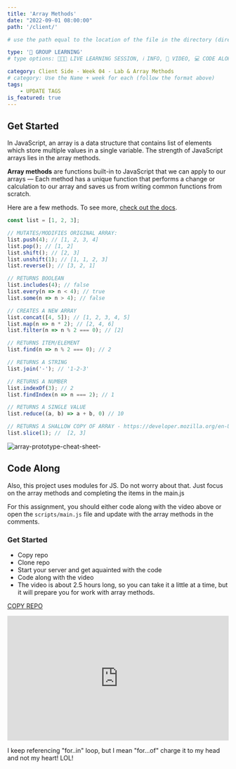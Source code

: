 ```yaml
---
title: 'Array Methods'
date: "2022-09-01 08:00:00"
path: '/client/'

# use the path equal to the location of the file in the directory (directory structure)

type: '👥 GROUP LEARNING'
# type options: 👩🏽‍🏫 LIVE LEARNING SESSION, ℹ️ INFO, 🎥 VIDEO, 💻 CODE ALONG, 🥼LAB, ↩️ REVIEW/NOTES, 👥 GROUP LEARNING, 👷🏼‍♂️ GROUP PROJECT, 🧠 ASSESSMENT, 📝 ASSIGNMENT

category: Client Side - Week 04 - Lab & Array Methods
# category: Use the Name + week for each (follow the format above)
tags: 
    - UPDATE TAGS
is_featured: true
---
```

## Get Started
In JavaScript, an array is a data structure that contains list of elements which store multiple values in a single variable. The strength of JavaScript arrays lies in the array methods.

**Array methods** are functions built-in to JavaScript that we can apply to our arrays — Each method has a unique function that performs a change or calculation to our array and saves us from writing common functions from scratch.

Here are a few methods. To see more, [check out the docs](https://developer.mozilla.org/en-US/docs/Web/JavaScript/Reference/Global_Objects/Array).

```js
const list = [1, 2, 3];

// MUTATES/MODIFIES ORIGINAL ARRAY:
list.push(4); // [1, 2, 3, 4]
list.pop(); // [1, 2]
list.shift(); // [2, 3]
list.unshift(1); // [1, 1, 2, 3]
list.reverse(); // [3, 2, 1]

// RETURNS BOOLEAN
list.includes(4); // false
list.every(n => n < 4); // true
list.some(n => n > 4); // false

// CREATES A NEW ARRAY
list.concat([4, 5]); // [1, 2, 3, 4, 5]
list.map(n => n * 2); // [2, 4, 6]
list.filter(n => n % 2 === 0); // [2]

// RETURNS ITEM/ELEMENT
list.find(n => n % 2 === 0); // 2 

// RETURNS A STRING
list.join('-'); // '1-2-3'

// RETURNS A NUMBER
list.indexOf(3); // 2
list.findIndex(n => n === 2); // 1

// RETURNS A SINGLE VALUE
list.reduce((a, b) => a + b, 0) // 10

// RETURNS A SHALLOW COPY OF ARRAY - https://developer.mozilla.org/en-US/docs/Glossary/Shallow_copy
list.slice(1); //  [2, 3]
```

![array-prototype-cheat-sheet-](https://user-images.githubusercontent.com/29741570/190023356-a9976082-4365-4b0c-adc9-a68c0c030729.png)


## Code Along

Also, this project uses modules for JS. Do not worry about that. Just focus on the array methods and completing the items in the main.js

For this assignment, you should either code along with the video above or open the `scripts/main.js` file and update with the array methods in the comments.

### Get Started
- Copy repo
- Clone repo
- Start your server and get aquainted with the code
- Code along with the video
- The video is about 2.5 hours long, so you can take it a little at a time, but it will prepare you for work with array methods.

<a class="rn-button btn-purple" href="https://githubtools.reppedintech.com/u/codetracker-learning/ASSIGNMENT-intro-js-array-methods" target="_blank">COPY REPO</a>

<div style="padding:56.25% 0 0 0;position:relative;"><iframe src="https://player.vimeo.com/video/697961784?h=c3847ab686&amp;badge=0&amp;autopause=0&amp;player_id=0&amp;app_id=58479" frameborder="0" allow="autoplay; fullscreen; picture-in-picture" allowfullscreen style="position:absolute;top:0;left:0;width:100%;height:100%;" title="Array Methods: Black Excellence"></iframe></div><script src="https://player.vimeo.com/api/player.js"></script>

I keep referencing "for..in" loop, but I mean "for...of" charge it to my head and not my heart! LOL!
